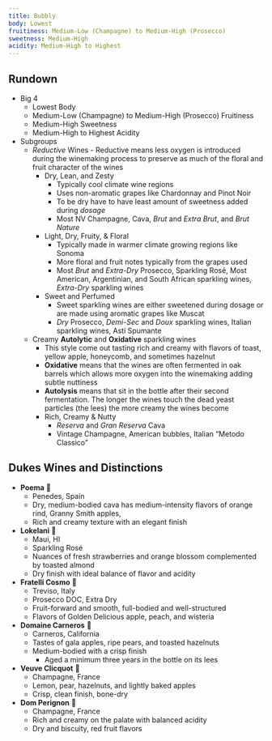 ```yaml
---
title: Bubbly
body: Lowest
fruitiness: Medium-Low (Champagne) to Medium-High (Prosecco)
sweetness: Medium-High
acidity: Medium-High to Highest
---
```


## Rundown
- Big 4
    - Lowest Body
    - Medium-Low (Champagne) to Medium-High (Prosecco) Fruitiness
    - Medium-High Sweetness
    - Medium-High to Highest Acidity
- Subgroups
    - *Reductive* Wines
            - Reductive means less oxygen is introduced during the winemaking process to preserve as much of the floral and fruit character of the wines
        - Dry, Lean, and Zesty
            - Typically cool climate wine regions
            - Uses non-aromatic grapes like Chardonnay and Pinot Noir
            - To be dry have to have least amount of sweetness added during *dosage*
            - Most NV Champagne, Cava, *Brut* and *Extra Brut*, and *Brut Nature*
        - Light, Dry, Fruity, & Floral
            - Typically made in warmer climate growing regions like Sonoma
            - More floral and fruit notes typically from the grapes used
            - Most *Brut* and *Extra-Dry* Prosecco, Sparkling Rosé, Most American, Argentinian, and South African sparkling wines, *Extra-Dry* sparkling wines
        - Sweet and Perfumed
            - Sweet sparkling wines are either sweetened during dosage or are made using aromatic grapes like Muscat
            - *Dry* Prosecco, *Demi-Sec* and *Doux* sparkling wines, Italian sparkling wines, Asti Spumante
    - Creamy **Autolytic** and **Oxidative** sparkling wines
        - This style come out tasting rich and creamy with flavors of toast, yellow apple, honeycomb, and sometimes hazelnut
        - **Oxidative** means that the wines are often fermented in oak barrels which allows more oxygen into the winemaking adding subtle nuttiness
        - **Autolysis** means that sit in the bottle after their second fermentation.  The longer the wines touch the dead yeast particles (the lees) the more creamy the wines become
        - Rich, Creamy & Nutty
            - *Reserva* and *Gran Reserva* Cava
            - Vintage Champagne, American bubbles, Italian “Metodo Classico”

## Dukes Wines and Distinctions
 - **Poema** 🍷 
   - Penedes, Spain 
   - Dry, medium-bodied cava has medium-intensity flavors of orange rind, Granny Smith apples, 
   - Rich and creamy texture with an elegant finish
 - **Lokelani** 🍷
   - Maui, HI
   - Sparkling Rosé
   - Nuances of fresh strawberries and orange blossom complemented by toasted almond
   - Dry finish with ideal balance of flavor and acidity
 - **Fratelli Cosmo** 🍾
   - Treviso, Italy
   - Prosecco DOC, Extra Dry
   - Fruit-forward and smooth, full-bodied and well-structured
   - Flavors of Golden Delicious apple, peach, and wisteria
 - **Domaine Carneros** 🍾
   - Carneros, California
   - Tastes of gala apples, ripe pears, and toasted hazelnuts
   - Medium-bodied with a crisp finish
       - Aged a minimum three years in the bottle on its lees
 - **Veuve Clicquot** 🍾
   - Champagne, France
   - Lemon, pear, hazelnuts, and lightly baked apples
   - Crisp, clean finish, bone-dry
 - **Dom Perignon** 🍾
   - Champagne, France
   - Rich and creamy on the palate with balanced acidity
   - Dry and biscuity, red fruit flavors
